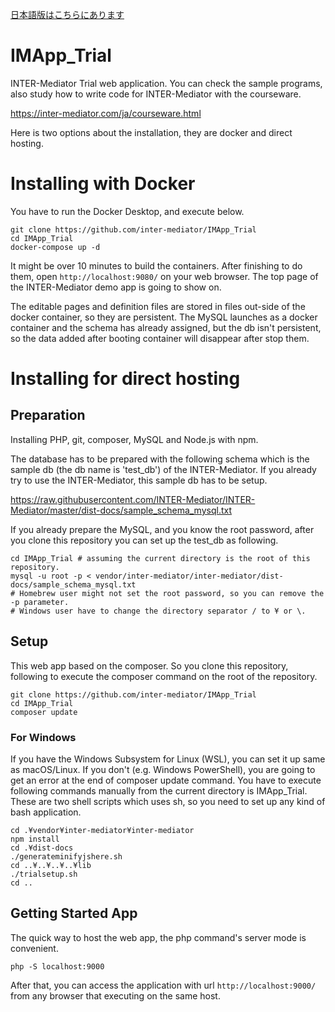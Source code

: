 [日本語版はこちらにあります](./README-jp.md)


# IMApp_Trial
INTER-Mediator Trial web application.
You can check the sample programs, also study how to write code for INTER-Mediator with the courseware.

https://inter-mediator.com/ja/courseware.html

Here is two options about the installation, they are docker and direct hosting.

# Installing with Docker

You have to run the Docker Desktop, and execute below.

```
git clone https://github.com/inter-mediator/IMApp_Trial
cd IMApp_Trial
docker-compose up -d
```

It might be over 10 minutes to build the containers. After finishing to do them, open ```http://localhost:9080/``` on your web browser. The top page of the INTER-Mediator demo app is going to show on.

The editable pages and definition files are stored in files out-side of the docker container, so they are persistent.
The MySQL launches as a docker container and the schema has already assigned, but the db isn't persistent, so the data added after booting container will disappear after stop them.

# Installing for direct hosting

## Preparation
Installing PHP, git, composer, MySQL and Node.js with npm.

The database has to be prepared with the following schema which is the sample db (the db name is 'test_db') of the INTER-Mediator. If you already try to use the INTER-Mediator, this sample db has to be setup.

https://raw.githubusercontent.com/INTER-Mediator/INTER-Mediator/master/dist-docs/sample_schema_mysql.txt

If you already prepare the MySQL, and you know the root password, after you clone this repository you can set up the test_db as following.
```
cd IMApp_Trial # assuming the current directory is the root of this repository.
mysql -u root -p < vendor/inter-mediator/inter-mediator/dist-docs/sample_schema_mysql.txt
# Homebrew user might not set the root password, so you can remove the -p parameter.
# Windows user have to change the directory separator / to ¥ or \.
```
## Setup
This web app based on the composer. So you clone this repository, following to execute the composer command on the root of the repository.
```
git clone https://github.com/inter-mediator/IMApp_Trial
cd IMApp_Trial
composer update
```

### For Windows

If you have the Windows Subsystem for Linux (WSL), you can set it up same as macOS/Linux.
If you don't (e.g. Windows PowerShell), you are going to get an error at the end of composer update command.
You have to execute following commands manually from the current directory is IMApp_Trial.
These are two shell scripts which uses sh, so you need to set up any kind of bash application.

```
cd .¥vendor¥inter-mediator¥inter-mediator
npm install
cd .¥dist-docs
./generateminifyjshere.sh
cd ..¥..¥..¥..¥lib
./trialsetup.sh
cd ..
```

## Getting Started App
The quick way to host the web app, the php command's server mode is convenient.
```
php -S localhost:9000
```
After that, you can access the application with url ```http://localhost:9000/``` from any browser that executing on the same host.
